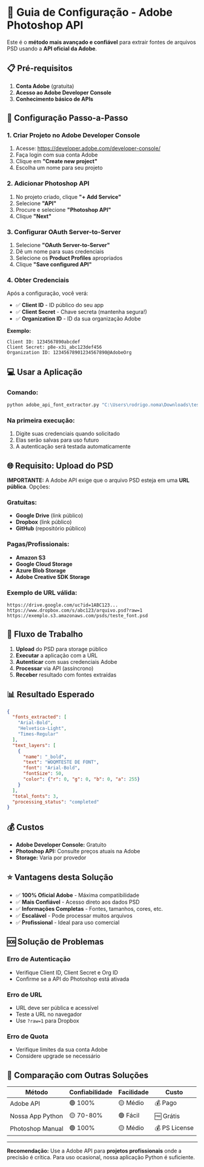 # 🚀 Guia de Configuração - Adobe Photoshop API

Este é o **método mais avançado e confiável** para extrair fontes de arquivos PSD usando a **API oficial da Adobe**.

## 📋 Pré-requisitos

1. **Conta Adobe** (gratuita)
2. **Acesso ao Adobe Developer Console**
3. **Conhecimento básico de APIs**

## 🔧 Configuração Passo-a-Passo

### 1. Criar Projeto no Adobe Developer Console

1. Acesse: https://developer.adobe.com/developer-console/
2. Faça login com sua conta Adobe
3. Clique em **"Create new project"**
4. Escolha um nome para seu projeto

### 2. Adicionar Photoshop API

1. No projeto criado, clique **"+ Add Service"**
2. Selecione **"API"**
3. Procure e selecione **"Photoshop API"**
4. Clique **"Next"**

### 3. Configurar OAuth Server-to-Server

1. Selecione **"OAuth Server-to-Server"** 
2. Dê um nome para suas credenciais
3. Selecione os **Product Profiles** apropriados
4. Clique **"Save configured API"**

### 4. Obter Credenciais

Após a configuração, você verá:

- ✅ **Client ID** - ID público do seu app
- ✅ **Client Secret** - Chave secreta (mantenha segura!)
- ✅ **Organization ID** - ID da sua organização Adobe

**Exemplo:**
```
Client ID: 1234567890abcdef
Client Secret: p8e-x3i_abc123def456
Organization ID: 12345678901234567890@AdobeOrg
```

## 💻 Usar a Aplicação

### Comando:
```cmd
python adobe_api_font_extractor.py "C:\Users\rodrigo.noma\Downloads\teste_font.psd"
```

### Na primeira execução:
1. Digite suas credenciais quando solicitado
2. Elas serão salvas para uso futuro
3. A autenticação será testada automaticamente

## 🌐 Requisito: Upload do PSD

**IMPORTANTE:** A Adobe API exige que o arquivo PSD esteja em uma **URL pública**. Opções:

### Gratuitas:
- **Google Drive** (link público)
- **Dropbox** (link público) 
- **GitHub** (repositório público)

### Pagas/Profissionais:
- **Amazon S3**
- **Google Cloud Storage**
- **Azure Blob Storage**
- **Adobe Creative SDK Storage**

### Exemplo de URL válida:
```
https://drive.google.com/uc?id=1ABC123...
https://www.dropbox.com/s/abc123/arquivo.psd?raw=1
https://exemplo.s3.amazonaws.com/psds/teste_font.psd
```

## 🔄 Fluxo de Trabalho

1. **Upload** do PSD para storage público
2. **Executar** a aplicação com a URL
3. **Autenticar** com suas credenciais Adobe
4. **Processar** via API (assíncrono)
5. **Receber** resultado com fontes extraídas

## 📊 Resultado Esperado

```json
{
  "fonts_extracted": [
    "Arial-Bold",
    "Helvetica-Light", 
    "Times-Regular"
  ],
  "text_layers": [
    {
      "name": "_bold",
      "text": "WOQMTESTE DE FONT",
      "font": "Arial-Bold",
      "fontSize": 50,
      "color": {"r": 0, "g": 0, "b": 0, "a": 255}
    }
  ],
  "total_fonts": 3,
  "processing_status": "completed"
}
```

## 💰 Custos

- **Adobe Developer Console:** Gratuito
- **Photoshop API:** Consulte preços atuais na Adobe
- **Storage:** Varia por provedor

## ⭐ Vantagens desta Solução

- ✅ **100% Oficial Adobe** - Máxima compatibilidade
- ✅ **Mais Confiável** - Acesso direto aos dados PSD
- ✅ **Informações Completas** - Fontes, tamanhos, cores, etc.
- ✅ **Escalável** - Pode processar muitos arquivos
- ✅ **Profissional** - Ideal para uso comercial

## 🆘 Solução de Problemas

### Erro de Autenticação
- Verifique Client ID, Client Secret e Org ID
- Confirme se a API do Photoshop está ativada

### Erro de URL
- URL deve ser pública e acessível
- Teste a URL no navegador
- Use `?raw=1` para Dropbox

### Erro de Quota
- Verifique limites da sua conta Adobe
- Considere upgrade se necessário

## 🎯 Comparação com Outras Soluções

| Método | Confiabilidade | Facilidade | Custo |
|--------|---------------|------------|-------|
| Adobe API | 🟢 100% | 🟡 Médio | 💰 Pago |
| Nossa App Python | 🟡 70-80% | 🟢 Fácil | 🆓 Grátis |
| Photoshop Manual | 🟢 100% | 🟡 Médio | 💰 PS License |

---

**Recomendação:** Use a Adobe API para **projetos profissionais** onde a precisão é crítica. Para uso ocasional, nossa aplicação Python é suficiente.